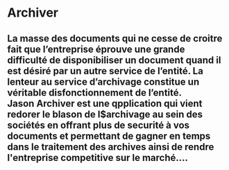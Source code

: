 # Archiver
## La masse des documents qui ne cesse de croitre fait que l’entreprise éprouve une grande difficulté de disponibiliser  un document quand il est désiré par un autre service de l’entité. La lenteur au service d’archivage constitue un véritable disfonctionnement de l’entité.<br> Jason Archiver est une qpplication qui vient redorer le blason de l$archivage au sein des sociétés en offrant plus de securité à vos documents et  permettant de gagner en temps dans le traitement des archives ainsi de rendre l'entreprise competitive sur le marché....
